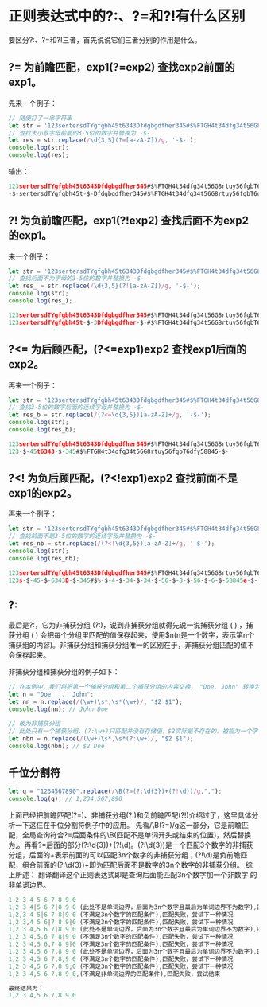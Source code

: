 # 正则表达式中的?:、?=和?!有什么区别

要区分?:、?=和?!三者，首先说说它们三者分别的作用是什么。

## ?= 为前瞻匹配，exp1(?=exp2) 查找exp2前面的exp1。

先来一个例子：

```js
// 随便打了一串字符串
let str = '123sertersdTYgfgbh45t6343Dfdgbgdfher345#$%FTGH4t34dfg34t56G8rtuy56fgbT6dfy58845er';
// 查找大小写字母前面的3-5位的数字并替换为 -$-
let res = str.replace(/\d{3,5}(?=[a-zA-Z])/g, '-$-');
console.log(str);
console.log(res);
```

输出：
```js
123sertersdTYgfgbh45t6343Dfdgbgdfher345#$%FTGH4t34dfg34t56G8rtuy56fgbT6dfy58845er
-$-sertersdTYgfgbh45t-$-Dfdgbgdfher345#$%FTGH4t34dfg34t56G8rtuy56fgbT6dfy-$-er
```

## ?! 为负前瞻匹配，exp1(?!exp2) 查找后面不为exp2的exp1。

来一个例子：

```js
let str = '123sertersdTYgfgbh45t6343Dfdgbgdfher345#$%FTGH4t34dfg34t56G8rtuy56fgbT6dfy58845er';
// 查找后面不为字母的3-5位的数字并替换为 -$-
let res_ = str.replace(/\d{3,5}(?![a-zA-Z])/g, '-$-');
console.log(str);
console.log(res_);
```
```js
123sertersdTYgfgbh45t6343Dfdgbgdfher345#$%FTGH4t34dfg34t56G8rtuy56fgbT6dfy58845er
123sertersdTYgfgbh45t-$-3Dfdgbgdfher-$-#$%FTGH4t34dfg34t56G8rtuy56fgbT6dfy-$-5er
```

## ?<= 为后顾匹配，(?<=exp1)exp2 查找exp1后面的exp2。

再来一个例子：

```js
let str = '123sertersdTYgfgbh45t6343Dfdgbgdfher345#$%FTGH4t34dfg34t56G8rtuy56fgbT6dfy58845er';
// 查找3-5位的数字后面的连续字母并替换为 -$-
let res_b = str.replace(/(?<=\d{3,5})[a-zA-Z]+/g, '-$-');
console.log(str);
console.log(res_b);
```

```js
123sertersdTYgfgbh45t6343Dfdgbgdfher345#$%FTGH4t34dfg34t56G8rtuy56fgbT6dfy58845er
123-$-45t6343-$-345#$%FTGH4t34dfg34t56G8rtuy56fgbT6dfy58845-$-
```

## ?<! 为负后顾匹配，(?<!exp1)exp2 查找前面不是exp1的exp2。

再来一个例子：

```js
let str = '123sertersdTYgfgbh45t6343Dfdgbgdfher345#$%FTGH4t34dfg34t56G8rtuy56fgbT6dfy58845er';
// 查找前面不是3-5位的数字的连续字母并替换为 -$-
let res_nb = str.replace(/(?<!\d{3,5})[a-zA-Z]+/g, '-$-');
console.log(str);
console.log(res_nb);
```
```js
123sertersdTYgfgbh45t6343Dfdgbgdfher345#$%FTGH4t34dfg34t56G8rtuy56fgbT6dfy58845er
123s-$-45-$-6343D-$-345#$%-$-4-$-34-$-34-$-56-$-8-$-56-$-6-$-58845e-$-
```

## ?:

最后是?:，它为非捕获分组 (?:)，说到非捕获分组就得先说一说捕获分组 ( ) ，捕获分组 ( ) 会把每个分组里匹配的值保存起来，使用$n(n是一个数字，表示第n个捕获组的内容)。非捕获分组和捕获分组唯一的区别在于，非捕获分组匹配的值不会保存起来。

非捕获分组和捕获分组的例子如下：

```js
// 在本例中，我们将把第一个捕获分组和第二个捕获分组的内容交换， "Doe, John" 转换为 "John Doe"
let n = "Doe   ,  John";
let nn = n.replace(/(\w+)\s*,\s*(\w+)/, "$2 $1");
console.log(nn); // John Doe

// 改为非捕获分组
// 此处只有一个捕获分组，(?:\w+)只匹配并没有存储值，$2实际是不存在的，被视为一个字符串$2
let nbn = n.replace(/(\w+)\s*,\s*(?:\w+)/, "$2 $1");
console.log(nbn); // $2 Doe
```

## 千位分割符

```js
let q = "1234567890".replace(/\B(?=(?:\d{3})+(?!\d))/g,",");
console.log(q); // 1,234,567,890
```

上面已经把前瞻匹配(?=)、非捕获分组(?:)和负前瞻匹配(?!)介绍过了，这里具体分析一下这仨在千位分割符例子中的应用。
先看/\B(?=)/g这一部分，它是前瞻匹配，全局查询符合?=后面条件的\B(匹配不是单词开头或结束的位置)，然后替换为,。再看?=后面的部分(?:\d{3})+(?!\d)。(?:\d{3})是一个匹配3个数字的非捕获分组，后面的+表示前面的可以匹配3n个数字的非捕获分组；(?!\d)是负前瞻匹配，组合前面的(?:\d{3})+即为匹配后面不是数字的3n个数字的非捕获分组。
综上所述： 翻译翻译这个正则表达式即是查询后面能匹配3n个数字加一个非数字 的非单词边界。

```js
1 2 3 4 5 6 7 8 9 0
1,2 3 4|5 6 7|8 9 0 (此处不是单词边界，后面为3n个数字且最后为单词边界不为数字),匹配成功
1,2,3 4 5|6 7 8|9 0 (不满足3n个数字的匹配条件),匹配失败，尝试下一种情况
1,2 3,4 5 6|7 8 9|0 (不满足3n个数字的匹配条件),匹配失败，尝试下一种情况
1,2 3 4,5 6 7|8 9 0 (此处不是单词边界，后面为3n个数字且最后为单词边界不为数字),匹配成功
1,2 3 4,5,6 7 8|9 0 (不满足3n个数字的匹配条件),匹配失败，尝试下一种情况
1,2 3 4,5 6,7 8 9|0 (不满足3n个数字的匹配条件),匹配失败，尝试下一种情况
1,2 3 4,5 6 7,8 9 0 (此处不是单词边界，后面为3n个数字且最后为单词边界不为数字),匹配成功
1,2 3 4,5 6 7,8,9 0 (不满足3n个数字的匹配条件),匹配失败，尝试下一种情况
1,2 3 4,5 6 7,8 9,0 (不满足3n个数字的匹配条件),匹配失败，尝试下一种情况
1,2 3 4,5 6 7,8 9 0,(不满足非单词边界的匹配条件),匹配失败，尝试结束

最终结果为：
1,2 3 4,5 6 7,8 9 0
```